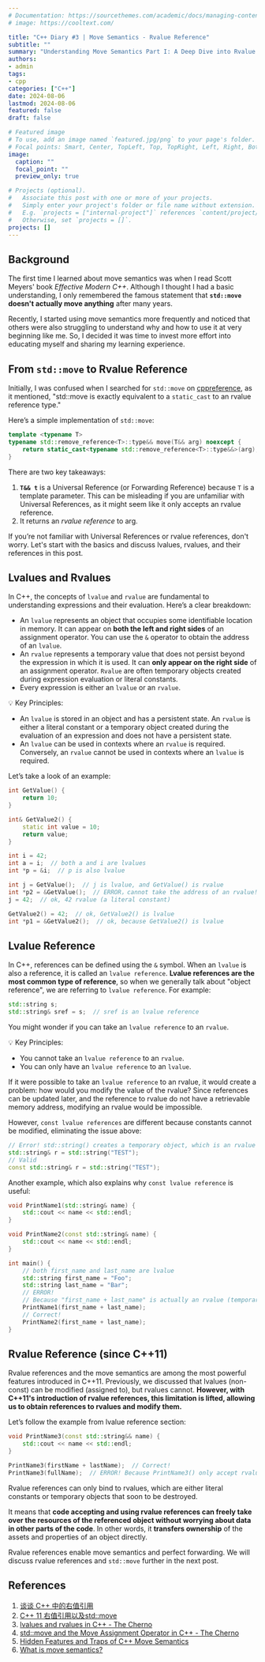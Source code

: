 ```yaml
---
# Documentation: https://sourcethemes.com/academic/docs/managing-content/
# image: https://cooltext.com/

title: "C++ Diary #3 | Move Semantics - Rvalue Reference"
subtitle: ""
summary: "Understanding Move Semantics Part I: A Deep Dive into Rvalue References"
authors:
- admin
tags:
- cpp
categories: ["C++"]
date: 2024-08-06
lastmod: 2024-08-06
featured: false
draft: false

# Featured image
# To use, add an image named `featured.jpg/png` to your page's folder.
# Focal points: Smart, Center, TopLeft, Top, TopRight, Left, Right, BottomLeft, Bottom, BottomRight.
image:
  caption: ""
  focal_point: ""
  preview_only: true

# Projects (optional).
#   Associate this post with one or more of your projects.
#   Simply enter your project's folder or file name without extension.
#   E.g. `projects = ["internal-project"]` references `content/project/deep-learning/index.md`.
#   Otherwise, set `projects = []`.
projects: []
---
```





## Background

The first time I learned about move semantics was when I read Scott Meyers' book *Effective Modern C++*. Although I thought I had a basic understanding, I only remembered the famous statement that **`std::move` doesn't actually move anything** after many years.

Recently, I started using move semantics more frequently and noticed that others were also struggling to understand why and how to use it at very beginning like me. So, I decided it was time to invest more effort into educating myself and sharing my learning experience.

## From `std::move` to Rvalue Reference

Initially, I was confused when I searched for `std::move` on [cppreference](https://en.cppreference.com/w/cpp/utility/move), as it mentioned, "std::move is exactly equivalent to a `static_cast` to an rvalue reference type."

Here’s a simple implementation of `std::move`:

```cpp
template <typename T>
typename std::remove_reference<T>::type&& move(T&& arg) noexcept {
    return static_cast<typename std::remove_reference<T>::type&&>(arg);
}
```

There are two key takeaways:

1. **`T&& t`** is a Universal Reference (or Forwarding Reference) because `T` is a template parameter. This can be misleading if you are unfamiliar with Universal References, as it might seem like it only accepts an rvalue reference.
2. It returns an *rvalue reference* to arg.

If you’re not familiar with Universal References or rvalue references, don't worry. Let's start with the basics and discuss lvalues, rvalues, and their references in this post.

## Lvalues and Rvalues

In C++, the concepts of `lvalue` and `rvalue` are fundamental to understanding expressions and their evaluation. Here’s a clear breakdown:

- An `lvalue` represents an object that occupies some identifiable location in memory. It can appear on **both the left and right sides** of an assignment operator. You can use the `&` operator to obtain the address of an `lvalue`.
- An `rvalue` represents a temporary value that does not persist beyond the expression in which it is used. It can **only appear on the right side** of an assignment operator. `Rvalue` are often temporary objects created during expression evaluation or literal constants.
- Every expression is either an `lvalue` or an `rvalue`.

<aside>
💡 Key Principles:

- An `lvalue` is stored in an object and has a persistent state. An `rvalue` is either a literal constant or a temporary object created during the evaluation of an expression and does not have a persistent state.
- An `lvalue` can be used in contexts where an `rvalue` is required. Conversely, an `rvalue` cannot be used in contexts where an `lvalue` is required.
</aside>

Let’s take a look of an example:

```cpp
int GetValue() {
    return 10;
}

int& GetValue2() {
    static int value = 10;
    return value;
}

int i = 42;
int a = i;  // both a and i are lvalues
int *p = &i;  // p is also lvalue

int j = GetValue();  // j is lvalue, and GetValue() is rvalue
int *p2 = &GetValue();  // ERROR，cannot take the address of an rvalue!
j = 42;  // ok, 42 rvalue (a literal constant)

GetValue2() = 42;  // ok, GetValue2() is lvalue
int *p1 = &GetValue2();  // ok, because GetValue2() is lvalue
```

## Lvalue Reference

In C++, references can be defined using the `&` symbol. When an `lvalue` is also a reference, it is called an `lvalue reference`. **Lvalue references are the most common type of reference**, so when we generally talk about "object reference", we are referring to `lvalue reference`. For example:

```cpp
std::string s;
std::string& sref = s;  // sref is an lvalue reference
```

You might wonder if you can take an `lvalue reference` to an `rvalue`.

<aside>
💡 Key Principles:

- You cannot take an `lvalue reference` to an `rvalue`.
- You can only have an `lvalue reference` to an `lvalue`.
</aside>

If it were possible to take an `lvalue reference` to an rvalue, it would create a problem: how would you modify the value of the rvalue? Since references can be updated later, and the reference to rvalue do not have a retrievable memory address, modifying an rvalue would be impossible.

However, `const lvalue references` are different because constants cannot be modified, eliminating the issue above:

```cpp
// Error! std::string() creates a temporary object, which is an rvalue
std::string& r = std::string("TEST");
// Valid
const std::string& r = std::string("TEST");  
```

Another example, which also explains why `const lvalue reference` is useful:

```cpp
void PrintName1(std::string& name) {
    std::cout << name << std::endl;
}

void PrintName2(const std::string& name) {
    std::cout << name << std::endl;
}

int main() {
    // both first_name and last_name are lvalue
    std::string first_name = "Foo";
    std::string last_name = "Bar";
    // ERROR! 
    // Because "first_name + last_name" is actually an rvalue (temporary) 
    PrintName1(first_name + last_name);
    // Correct!  
    PrintName2(first_name + last_name);
}
```

## Rvalue Reference (since C++11)

Rvalue references and the move semantics are among the most powerful features introduced in C++11. Previously, we discussed that lvalues (non-const) can be modified (assigned to), but rvalues cannot. **However, with C++11's introduction of rvalue references, this limitation is lifted, allowing us to obtain references to rvalues and modify them.**

Let’s follow the example from lvalue reference section:

```cpp
void PrintName3(const std::string&& name) {
    std::cout << name << std::endl;
}

PrintName3(firstName + lastName);  // Correct!
PrintName3(fullName);  // ERROR! Because PrintName3() only accept rvalue now!
```

Rvalue references can only bind to rvalues, which are either literal constants or temporary objects that soon to be destroyed. 

It means that **code accepting and using rvalue references can freely take over the resources of the referenced object without worrying about data in other parts of the code**. In other words, it **transfers ownership** of the assets and properties of an object directly.

Rvalue references enable move semantics and perfect forwarding. We will discuss rvalue references and `std::move` further in the next post.

## References

1. [谈谈 C++ 中的右值引用](https://liam.page/2016/12/11/rvalue-reference-in-Cpp/)
2. [C++ 11 右值引用以及std::move](https://blog.csdn.net/luotuo44/article/details/46779063)
3. [lvalues and rvalues in C++ - The Cherno](https://www.youtube.com/watch?v=fbYknr-HPYE)
4. [std::move and the Move Assignment Operator in C++ - The Cherno](https://www.youtube.com/watch?v=OWNeCTd7yQE)
5. [Hidden Features and Traps of C++ Move Semantics](https://www.youtube.com/watch?v=sACa3Ax7YB4)
6. [What is move semantics?](https://stackoverflow.com/questions/3106110/what-is-move-semantics)